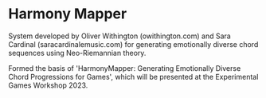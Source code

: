 # Harmony Mapper


System developed by Oliver Withington (owithington.com) and Sara Cardinal (saracardinalemusic.com) for generating emotionally diverse chord sequences using Neo-Riemannian theory.

Formed the basis of 'HarmonyMapper: Generating Emotionally Diverse Chord Progressions for Games', which will be presented at the Experimental Games Workshop 2023.

